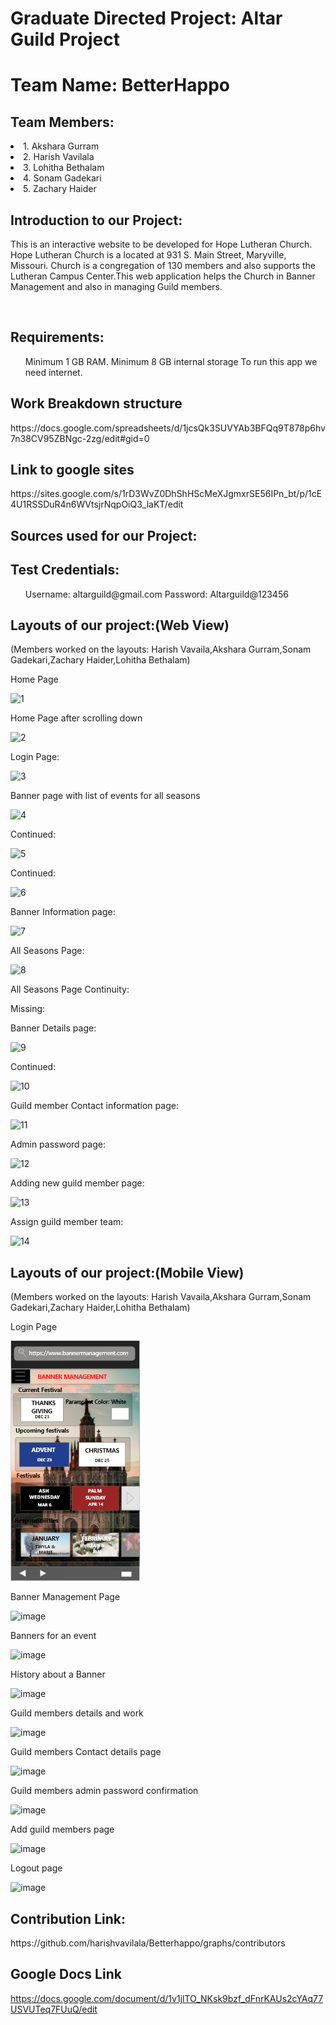 # Graduate Directed Project: Altar Guild Project

<h1>Team Name: BetterHappo</h1>
 
<h2>Team Members:</h2>
 <li>1. Akshara Gurram</li>
 <li>2. Harish Vavilala</li>
 <li>3. Lohitha Bethalam</li>
 <li>4. Sonam Gadekari</li>
 <li>5. Zachary Haider</li>

<h2> Introduction to our Project:</h2>
<p>This is an interactive website to be developed for Hope Lutheran Church. Hope Lutheran Church is a located at 931 S. Main Street, Maryville, Missouri. Church is a congregation of 130 members and also supports the Lutheran Campus Center.This web application helps the Church in Banner Management and also in managing Guild members.</p><br/>

<h2>Requirements:</h2>
<p>
<ul>
Minimum 1 GB RAM.
Minimum 8 GB internal storage
To run this app we need internet.
</ul>
<h2> Work Breakdown structure</h2>
 https://docs.google.com/spreadsheets/d/1jcsQk3SUVYAb3BFQq9T878p6hv7n38CV95ZBNgc-2zg/edit#gid=0 
</p>
<h2> Link to google sites</h2>
https://sites.google.com/s/1rD3WvZ0DhShHScMeXJgmxrSE56IPn_bt/p/1cE4U1RSSDuR4n6WVtsjrNqpOiQ3_laKT/edit

<h2>Sources used for our Project:</h2>
<p>
 </p>
<h2>Test Credentials:</h2>
<p>
<ul>
Username: altarguild@gmail.com 
Password: Altarguild@123456
 </ul>
</p>
<h2>Layouts of our project:(Web View)</h2> (Members worked on the layouts: Harish Vavaila,Akshara Gurram,Sonam Gadekari,Zachary Haider,Lohitha Bethalam)

Home Page

![1](https://user-images.githubusercontent.com/43020059/60448558-7c819e00-9beb-11e9-8f75-790cf5315c6f.JPG)

Home Page after scrolling down

![2](https://user-images.githubusercontent.com/43020059/60448615-99b66c80-9beb-11e9-8050-bfd76dc09f5a.JPG)

Login Page:

![3](https://user-images.githubusercontent.com/43020059/60448658-afc42d00-9beb-11e9-81d0-c536f1cac5b2.JPG)

Banner page with list of events for all seasons

![4](https://user-images.githubusercontent.com/43020059/60448769-ea2dca00-9beb-11e9-9663-de053222682b.JPG)

Continued:

![5](https://user-images.githubusercontent.com/43020059/60448807-fc0f6d00-9beb-11e9-9580-c3871c55526f.JPG)

Continued:

![6](https://user-images.githubusercontent.com/43020059/60448823-0467a800-9bec-11e9-8d69-3a7f14c25bba.JPG)

Banner Information page:

![7](https://user-images.githubusercontent.com/43020059/60448888-1f3a1c80-9bec-11e9-886a-10a1b9ee345a.JPG)

All Seasons Page:

![8](https://user-images.githubusercontent.com/43020059/60448948-3d078180-9bec-11e9-8eab-b58b120ac6c9.JPG)

All Seasons Page Continuity:

Missing:

Banner Details page:

![9](https://user-images.githubusercontent.com/43020059/60449415-33cae480-9bed-11e9-9e09-2f9205d02187.JPG)

Continued:

![10](https://user-images.githubusercontent.com/43020059/60449456-4b09d200-9bed-11e9-8ced-42a902d689c6.JPG)

Guild member Contact information page:

![11](https://user-images.githubusercontent.com/43020059/60449514-72609f00-9bed-11e9-8821-14254a72c02d.JPG)

Admin password page:

![12](https://user-images.githubusercontent.com/43020059/60449542-8906f600-9bed-11e9-930a-051a32625256.JPG)

Adding new guild member page:

![13](https://user-images.githubusercontent.com/43020059/60449646-b8b5fe00-9bed-11e9-838a-fbb9c8f0868d.JPG)

Assign guild member team:

![14](https://user-images.githubusercontent.com/43020059/60449723-e00ccb00-9bed-11e9-854d-b48abd02c5d9.JPG)

<h2>Layouts of our project:(Mobile View)</h2>(Members worked on the layouts: Harish Vavaila,Akshara Gurram,Sonam Gadekari,Zachary Haider,Lohitha Bethalam)

 Login Page
 
 ![image](https://github.com/harishvavilala/Betterhappo/blob/master/Mobile%20Prototype%20screenshots/home.PNG)
 
 Banner Management Page
 
 ![image](https://user-images.githubusercontent.com/43020059/59574642-aa100880-907d-11e9-81b0-2395948dde03.png)

 Banners for an event
 
 ![image](https://user-images.githubusercontent.com/43020059/59574664-c449e680-907d-11e9-8532-e756813b46b7.png)
 
 History about a Banner
 
 ![image](https://user-images.githubusercontent.com/43020059/59574691-db88d400-907d-11e9-88a1-03103864c6b9.png)
 

 Guild members details and work
 
 ![image](https://user-images.githubusercontent.com/43020059/59574731-fce9c000-907d-11e9-9b64-52bf6bccab60.png)
 
 Guild members Contact details page
 
 ![image](https://user-images.githubusercontent.com/43020059/59574767-20ad0600-907e-11e9-98b6-a90972df72f6.png)
 
 Guild members admin password confirmation
 
 ![image](https://user-images.githubusercontent.com/43020059/59574792-3fab9800-907e-11e9-86aa-3e679ae34c52.png)
 
 Add guild members page
 
 ![image](https://user-images.githubusercontent.com/43020059/59574820-5520c200-907e-11e9-8328-cd19e9ef11a8.png)
 
 Logout page
 
 ![image](https://user-images.githubusercontent.com/43020059/59574839-679afb80-907e-11e9-9088-029b5f1c1b13.png)
 
<h2>Contribution Link:</h2>
https://github.com/harishvavilala/Betterhappo/graphs/contributors

<h2>Google Docs Link</h2>

https://docs.google.com/document/d/1v1jlTO_NKsk9bzf_dFnrKAUs2cYAq77USVUTeq7FUuQ/edit

